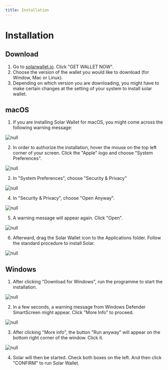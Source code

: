```yaml
---
title: Installation
---
```

# Installation

## Download

1. Go to [solarwallet.io](https://solarwallet.io/). Click "GET WALLET NOW".
2. Choose the version of the wallet you would like to download (for Window, Mac or Linux).
3. Depending on which version you are downloading, you might have to make certain changes at the setting of your system to install solar wallet.

## macOS

1. If you are installing Solar Wallet for macOS, you might come across the following warning message:

![null](/images/screen-shot-2019-02-26-at-14.00.00.png)

2. In order to authorize the installation, hover the mouse on the top left corner of your screen. Click the "Apple" logo and choose "System Preferences".

![null](/images/orange-dot.png)

2. In "System Preferences", choose "Security & Privacy"

![null](/images/new-square.png)

4. In "Security & Privacy", choose "Open Anyway".

![null](/images/open-anyway.png)

5. A warning message will appear again. Click "Open".

![null](/images/openopen.png)

6. Afterward, drag the Solar Wallet icon to the Applications folder. Follow the standard procedure to install Solar.

![null](/images/screen-shot-2019-02-26-at-14.08.11.png)

## Windows

1. After clicking "Download for Windows", run the programme to start the installation.

![null](/images/run.png)

2. In a few seconds, a warning message from Windows Defender SmartScreen might appear. Click "More Info" to proceed.

![null](/images/more-info.png)

3. After clicking "More info", the button "Run anyway" will appear on the bottom right corner of the window. Click it.

![null](/images/cc.png)

4. Solar will then be started. Check both boxes on the left. And then click "CONFIRM" to run Solar Wallet.
